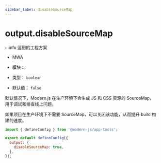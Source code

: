 ```yaml
---
sidebar_label: disableSourceMap
---
```

# output.disableSourceMap

:::info 适用的工程方案
* MWA
* 模块
:::

* 类型： `boolean`
* 默认值： `false`


默认情况下，Modern.js 在生产环境下会生成 JS 和 CSS 资源的 SourceMap，用于调试和排查线上问题。

如果项目在生产环境下不需要 SourceMap，可以关闭该功能，从而提升 build 构建的速度。

```js title="modern.config.js"
import { defineConfig } from '@modern-js/app-tools';

export default defineConfig({
  output: {
    disableSourceMap: true,
  },
});
```
